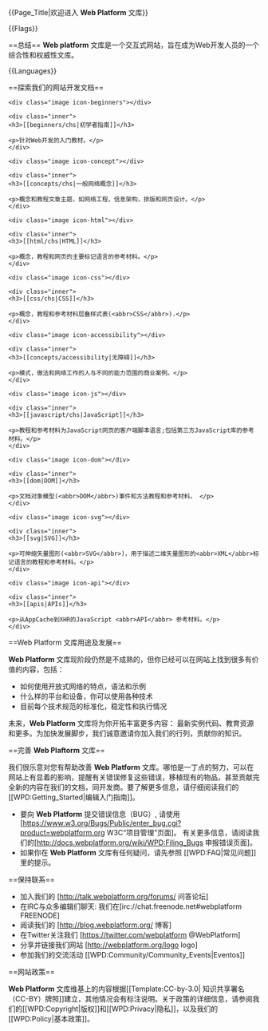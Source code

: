 {{Page_Title|欢迎进入 <b>Web Platform</b> 文库}}

{{Flags}}

==总结==
<b>Web platform</b> 文库是一个交互式网站，旨在成为Web开发人员的一个综合性和权威性文库。

{{Languages}}


==探索我们的网站开发文档==

<div class="topic-container">

  <div class="long-topic">
  
    <div class="image icon-beginners"></div>
    
    <div class="inner">
    <h3>[[beginners/chs|初学者指南]]</h3>
    
    <p>针对Web开发的入门教材。</p>
    </div>
  
  </div>
  
  <div class="long-topic">
  
    <div class="image icon-concept"></div>
    
    <div class="inner">
    <h3>[[concepts/chs|一般网络概念]]</h3>
    
    <p>概念和教程文章主题，如网络工程，信息架构，排版和网页设计。</p>
    </div>
  
  </div>
 
  <div class="long-topic">
  
    <div class="image icon-html"></div>
    
    <div class="inner">
    <h3>[[html/chs|HTML]]</h3>
    
    <p>概念，教程和网页的主要标记语言的参考材料。</p>
    </div>
  
  </div>
  
  <div class="long-topic">
  
    <div class="image icon-css"></div>
    
    <div class="inner">
    <h3>[[css/chs|CSS]]</h3>
    
    <p>概念，教程和参考材料层叠样式表(<abbr>CSS</abbr>).</p>
    </div>
  
  </div>
  
  <div class="long-topic">
  
    <div class="image icon-accessibility"></div>
    
    <div class="inner">
    <h3>[[concepts/accessibility|无障碍]]</h3>
    
    <p>模式，做法和网络工作的人与不同的能力范围的商业案例。</p>
    </div>
  
  </div>
  
  <div class="long-topic">
  
    <div class="image icon-js"></div>
    
    <div class="inner">
    <h3>[[javascript/chs|JavaScript]]</h3>
    
    <p>教程和参考材料为JavaScript网页的客户端脚本语言;包括第三方JavaScript库的参考材料。</p>
    </div>
  
  </div>
  
  <div class="long-topic">
  
    <div class="image icon-dom"></div>
    
    <div class="inner">
    <h3>[[dom|DOM]]</h3>
    
    <p>文档对象模型(<abbr>DOM</abbr>)事件和方法教程和参考材料。 </p>
    </div>
  
  </div>

  <div class="long-topic">
  
    <div class="image icon-svg"></div>
    
    <div class="inner">
    <h3>[[svg|SVG]]</h3>
    
    <p>可伸缩矢量图形(<abbr>SVG</abbr>)，用于描述二维矢量图形的<abbr>XML</abbr>标记语言的教程和参考材料。</p>
    </div>
  
  </div>

  <div class="long-topic">
  
    <div class="image icon-api"></div>
    
    <div class="inner">
    <h3>[[apis|APIs]]</h3>
    
    <p>从AppCache到XHR的JavaScript <abbr>API</abbr> 参考材料。</p>
    </div>
  
  </div>

</div>

<div class="clearfixboth"></div>


==Web Platform 文库用途及发展==

<b>Web Platform</b> 文库现阶段仍然是不成熟的，但你已经可以在网站上找到很多有价值的内容，包括：

* 如何使用开放式网络的特点，语法和示例
* 什么样的平台和设备，你可以使用各种技术
* 目前每个技术规范的标准化，稳定性和执行情况

未来，<b>Web Platform</b> 文库将为你开拓丰富更多内容：
最新实例代码、教育资源和更多。为加快发展脚步，我们诚意邀请你加入我们的行列，贡献你的知识。

==完善 <b>Web Plaftorm</b> 文库==

我们很乐意对您有帮助改善 <b>Web Platform</b> 文库。哪怕是一丁点的努力，可以在网站上有显着的影响，提醒有关错误修复这些错误，移植现有的物品，甚至贡献完全新的内容在我们的文档，同开发商。要了解更多信息，请仔细阅读我们的[[WPD:Getting_Started|编辑入门指南]]。

* 要向 <b>Web Platform</b> 提交错误信息（<abbr>BUG</abbr>）, 请使用 [https://www.w3.org/Bugs/Public/enter_bug.cgi?product=webplatform.org W3C“项目管理”页面]。 有关更多信息，请阅读我们的[http://docs.webplatform.org/wiki/WPD:Filing_Bugs 申报错误页面]。 
* 如果你在 <b>Web Platform</b> 文库有任何疑问，请先参照 [[WPD:FAQ|常见问题]]里的提示。


==保持联系==

* 加入我们的 [http://talk.webplatform.org/forums/ 问答论坛]
* 在<abbr>IRC</abbr>与众多编辑们聊天: 我们在[irc://chat.freenode.net#webplatform FREENODE]
* 阅读我们的 [http://blog.webplatform.org/ 博客]
* 在Twitter关注我们 [https://twitter.com/webplatform @WebPlatform]
* 分享并链接我们网站 [http://webplatform.org/logo logo]
* 参加我们的交流活动 [[WPD:Community/Community_Events|Eventos]]

==网站政策==

<b>Web Platform</b> 文库维基上的内容根据[[Template:CC-by-3.0| 知识共享署名（CC-BY）牌照]]建立，其他情况会有标注说明。关于政策的详细信息，请参阅我们的[[WPD:Copyright|版权]]和[[WPD:Privacy|隐私]]，以及我们的[[WPD:Policy|基本政策]]。